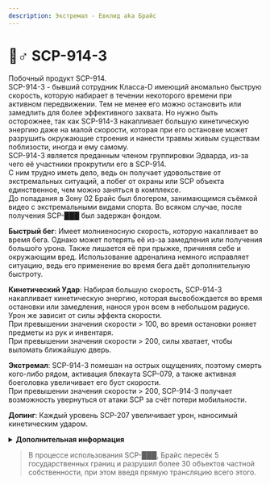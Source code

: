 ```yaml
---
description: Экстремал - Евклид aka Брайс
---
```


# 🏃♂ SCP-914-3

Побочный продукт SCP-914.\
SCP-914-3 - бывший сотрудник Класса-D имеющий аномально быструю скорость, которую набирает в течении некоторого времени при активном передвижении. Тем не менее его можно остановить или замедлить для более эффективного захвата. Но нужно быть осторожнее, так как SCP-914-3 накапливает большую кинетическую энергию даже на малой скорости, которая при его остановке может разрушить окружающие строения и нанести травмы живым существам поблизости, иногда и ему самому.\
SCP-914-3 является преданным членом группировки Эдварда, из-за чего её участники прокрутили его в SCP-914.\
С ним трудно иметь дело, ведь он получает удовольствие от экстремальных ситуаций, а побег от охраны или SCP объекта единственное, чем можно заняться в комплексе.\
До попадания в Зону 02 Брайс был блогером, занимающимся съёмкой видео с экстремальными видами спорта. Во всяком случае, после получения SCP-███ был задержан фондом.

**Быстрый бег**: Имеет молниеносную скорость, которую накапливает во время бега. Однако может потерять её из-за замедления или получения большо́го урона. Также лишается её при прыжке, причиняя себе и окружающим вред. Использование адреналина немного исправляет ситуацию, ведь его применение во время бега даёт дополнительную быстроту.

**Кинетический Удар**: Набирая большую скорость, SCP-914-3 накапливает кинетическую энергию, которая высвобождается во время остановки или замедления, нанося урон всем в небольшом радиусе. Урон же зависит от силы эффекта скорости.\
При превышении значения скорости > 100, во время остановки роняет предметы из рук и инвентаря.\
При превышении значения скорости > 200, силы хватает, чтобы выломать ближайшую дверь.

**Экстремал**: SCP-914-3 помешан на острых ощущениях, поэтому смерть кого-либо рядом, активация блекаута SCP-079, а также активная боеголовка увеличивает его буст скорости.\
При превышении значения скорости > 200, SCP-914-3 получает возможность увернуться от атаки SCP за счёт потери мобильности.

**Допинг**: Каждый уровень SCP-207 увеличивает урон, наносимый кинетическим ударом.

<details>

<summary><strong>Дополнительная информация</strong></summary>

* **Класс**: Сотрудник Класса-D
* **Оружие**: Скорость
* **Уровень доступа**: На большой скорости
* **Броня**: Отсутствует
* **Особое снаряжение**: Отсутствует

</details>

> В процессе использования SCP-███, Брайс пересёк 5 государственных границ и разрушил более 30 объектов частной собственности, при этом введя прямую трансляцию всего этого.
